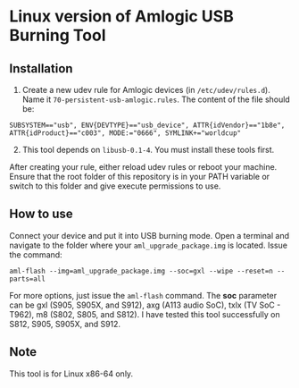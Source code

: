 # Linux version of Amlogic USB Burning Tool

## Installation
1. Create a new udev rule for Amlogic devices (in `/etc/udev/rules.d`). Name it `70-persistent-usb-amlogic.rules`. The content of the file should be:

```
SUBSYSTEM=="usb", ENV{DEVTYPE}=="usb_device", ATTR{idVendor}=="1b8e", ATTR{idProduct}=="c003", MODE:="0666", SYMLINK+="worldcup"
```

2. This tool depends on `libusb-0.1-4`. You must install these tools first.

After creating your rule, either reload udev rules or reboot your machine. Ensure that the root folder of this repository is in your PATH variable or switch to this folder and give execute permissions to use.

## How to use
Connect your device and put it into USB burning mode. Open a terminal and navigate to the folder where your `aml_upgrade_package.img` is located. Issue the command:

```
aml-flash --img=aml_upgrade_package.img --soc=gxl --wipe --reset=n --parts=all
```

For more options, just issue the `aml-flash` command. The __soc__ parameter can be gxl (S905, S905X, and S912), axg (A113 audio SoC), txlx (TV SoC - T962), m8 (S802, S805, and S812). I have tested this tool successfully on S812, S905, S905X, and S912.

## Note
This tool is for Linux x86-64 only.
